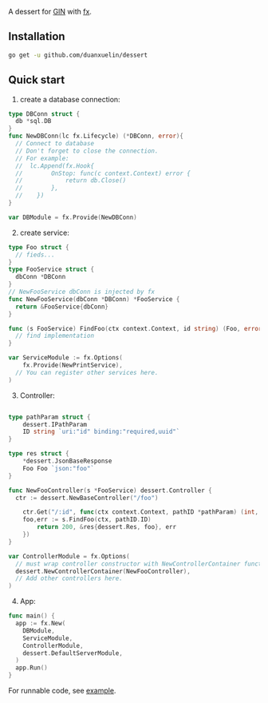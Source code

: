 
A dessert for [GIN](https://github.com/gin-gonic/gin) with [fx](https://github.com/uber-go/fx).


## Installation

```bash
go get -u github.com/duanxuelin/dessert
```


## Quick start

1. create a database connection:

```go
type DBConn struct {
  db *sql.DB
}
func NewDBConn(lc fx.Lifecycle) (*DBConn, error){
  // Connect to database
  // Don't forget to close the connection.
  // For example:
  //  lc.Append(fx.Hook{
  // 		OnStop: func(c context.Context) error {
  // 			return db.Close()
  // 		},
  // 	})
}

var DBModule = fx.Provide(NewDBConn)
```

2. create service:

```go
type Foo struct {
  // fieds...
}
type FooService struct {
  dbConn *DBConn
}
// NewFooService dbConn is injected by fx
func NewFooService(dbConn *DBConn) *FooService {
  return &FooService{dbConn}
}

func (s FooService) FindFoo(ctx context.Context, id string) (Foo, error) {
  // find implementation
}

var	ServiceModule := fx.Options(
	fx.Provide(NewPrintService),
  // You can register other services here.
)
```

3. Controller:

```go

type pathParam struct {
	dessert.IPathParam
	ID string `uri:"id" binding:"required,uuid"`
}

type res struct {
	*dessert.JsonBaseResponse
	Foo Foo `json:"foo"`
}

func NewFooController(s *FooService) dessert.Controller {
  ctr := dessert.NewBaseController("/foo")

	ctr.Get("/:id", func(ctx context.Context, pathID *pathParam) (int, dessert.IResponse, error) {
    foo,err := s.FindFoo(ctx, pathID.ID)
		return 200, &res{dessert.Res, foo}, err
	})
}

var ControllerModule = fx.Options(
  // must wrap controller constructor with NewControllerContainer function.
  dessert.NewControllerContainer(NewFooController),
  // Add other controllers here.
)

```

4. App:

```go
func main() {
  app := fx.New(
    DBModule,
    ServiceModule,
    ControllerModule,
    dessert.DefaultServerModule,
  )
  app.Run()
}
```

For runnable code, see [example](./example/main.go).
